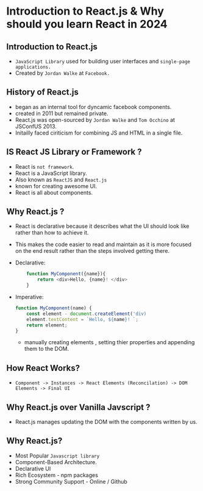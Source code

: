  # Introduction to React.js & Why should you learn React in 2024

 ## Introduction to React.js

 - `JavaScript Library` used for building user interfaces and `single-page applications.`
 - Created by `Jordan Walke` at `Facebook.`
 
## History of React.js

- began as an internal tool for dyncamic facebook components.
- created in 2011 but remained private.
- React.js was open-sourced by `Jordan Walke` and `Tom Occhino` at JSConfUS 2013.
- Initailly faced ciriticism for combining JS and HTML in a single file.

## IS React JS Library or Framework ?

- React is `not framework`. 
- React is a JavaScript library.
- Also known as `ReactJS` and `React.js` 
- known for creating awesome UI.
- React is all about components.

## Why React.js ?

- React is declarative because it describes what the UI should look like rather than how to achieve it.
- This makes the code easier to read and maintain as it is more focused on the end result rather than the steps involved getting there.

- Declarative:
    ```javascript
        function MyComponent({name}){
            return <div>Hello, {name}! </div>
        }
    ```
- Imperative: 
    ```javascript
    function MyComponent(name) {
        const element - document.createElement('div)
        element.textContent = `Hello, ${name}! `;
        return element; 
    }
    ```
    - manually creating elements , setting thier properties and appending them to the DOM.

## How React Works?

- `Component -> Instances -> React Elements (Reconcilation) -> DOM Elements -> Final UI`

## Why React.js over Vanilla Javscript ?

- React.js manages updating the DOM with the components written by us.


## Why React.js?

- Most Popular `Javascript library`
- Component-Based Architecture.
- Declarative UI
- Rich Ecosystem - npm packages
- Strong Community Support - Online / Github


